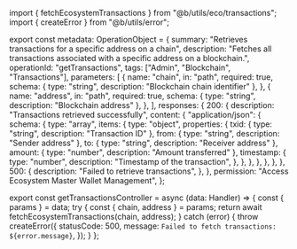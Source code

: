 import { fetchEcosystemTransactions } from "@b/utils/eco/transactions";
import { createError } from "@b/utils/error";

export const metadata: OperationObject = {
  summary: "Retrieves transactions for a specific address on a chain",
  description:
    "Fetches all transactions associated with a specific address on a blockchain.",
  operationId: "getTransactions",
  tags: ["Admin", "Blockchain", "Transactions"],
  parameters: [
    {
      name: "chain",
      in: "path",
      required: true,
      schema: { type: "string", description: "Blockchain chain identifier" },
    },
    {
      name: "address",
      in: "path",
      required: true,
      schema: { type: "string", description: "Blockchain address" },
    },
  ],
  responses: {
    200: {
      description: "Transactions retrieved successfully",
      content: {
        "application/json": {
          schema: {
            type: "array",
            items: {
              type: "object",
              properties: {
                txid: { type: "string", description: "Transaction ID" },
                from: { type: "string", description: "Sender address" },
                to: { type: "string", description: "Receiver address" },
                amount: { type: "number", description: "Amount transferred" },
                timestamp: {
                  type: "number",
                  description: "Timestamp of the transaction",
                },
              },
            },
          },
        },
      },
    },
    500: {
      description: "Failed to retrieve transactions",
    },
  },
  permission: "Access Ecosystem Master Wallet Management",
};

export const getTransactionsController = async (data: Handler) => {
  const { params } = data;
  try {
    const { chain, address } = params;
    return await fetchEcosystemTransactions(chain, address);
  } catch (error) {
    throw createError({
      statusCode: 500,
      message: `Failed to fetch transactions: ${error.message}`,
    });
  }
};
